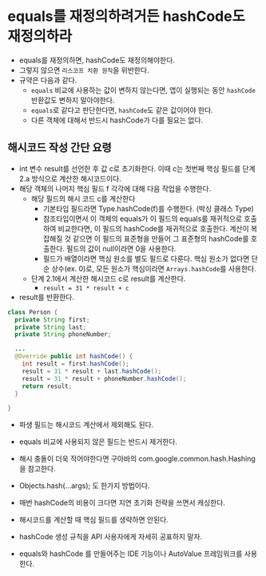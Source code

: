# equals를 재정의하려거든 hashCode도 재정의하라

- equals를 재정의하면, hashCode도 재정의해야한다.
- 그렇지 않으면 `리스코프 치환 원칙`을 위반한다.
- 규약은 다음과 같다.
  - `equals` 비교에 사용하는 값이 변하지 않는다면, 앱이 실행되는 동안 `hashCode` 반환값도 변하지 말아야한다.
  - `equals`로 같다고 판단한다면, `hashCode`도 같은 값이어야 한다.
  - 다른 객체에 대해서 반드시 hashCode가 다를 필요는 없다.


## 해시코드 작성 간단 요령

- int 변수 result를 선언한 후 값 c로 초기화한다. 이때 c는 첫번째 핵심 필드를 단계 2.a 방식으로 계산한 해시코드이다.
- 해당 객체의 나머지 핵심 필드 f 각각에 대해 다음 작업을 수행한다.
  - 해당 필드의 해시 코드 c를 계산한다
    - 기본타입 필드라면 Type.hashCode(f)를 수행한다. (박싱 클래스 Type)
    - 참조타입이면서 이 객체의 equals가 이 필드의 equals를 재귀적으로 호출하여 비교한다면, 이 필드의 hashCode를 재귀적으로 호출한다. 계산이 복잡해질 것 같으면 이 필드의 표준형을 만들어 그 표준형의 hashCode를 호출한다. 필드의 값이 null이라면 0을 사용한다.
    - 필드가 배열이라면 핵심 원소를 별도 필드로 다룬다. 핵심 원소가 없다면 단순 상수(ex. 0)로, 모든 원소가 핵심이라면 `Arrays.hashCode`를 사용한다.
  - 단계 2.1에서 계산한 해시코드 c로 result를 계산한다.
    - `result = 31 * result + c`
- result를 반환한다.

```java
class Person {
  private String first;
  private String last;
  private String phoneNumber;

  ...
  @Override public int hashCode() {
    int result = first.hashCode();
    result = 31 * result + last.hashCode();
    result = 31 * result + phoneNumber.hashCode();
    return result;
  }
  
}
```


- 파생 필드는 해시코드 계산에서 제외해도 된다.
- equals 비교에 사용되지 않은 필드는 반드시 제거한다.
- 해시 충돌이 더욱 적어야한다면 구아바의 com.google.common.hash.Hashing 을 참고한다.
- Objects.hash(...args); 도 한가지 방법이다.
- 매번 hashCode의 비용이 크다면 지연 초기화 전략을 쓰면서 캐싱한다.

- 해시코드를 계산할 때 핵심 필드를 생략하면 안된다.
- hashCode 생성 규칙을 API 사용자에게 자세히 공표하지 말자.

- equals와 hashCode 를 만들어주는 IDE 기능이나 AutoValue 프레임워크를 사용한다.